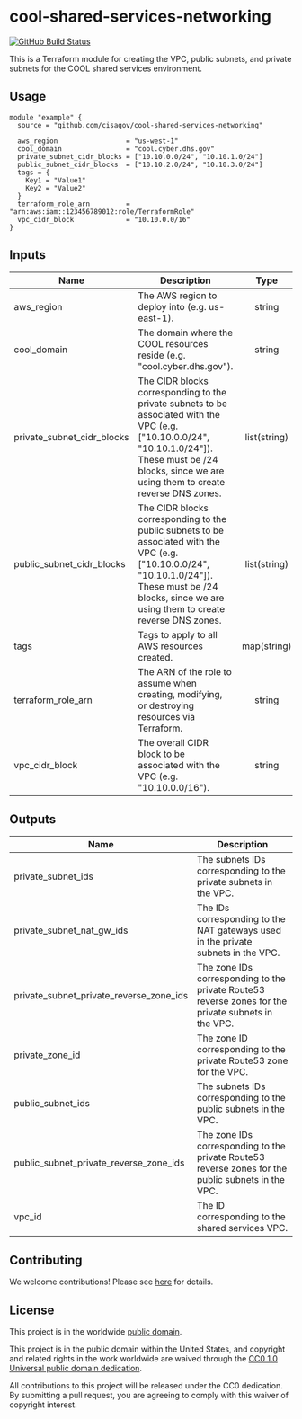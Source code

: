 # cool-shared-services-networking #

[![GitHub Build Status](https://github.com/cisagov/cool-shared-services-networking/workflows/build/badge.svg)](https://github.com/cisagov/cool-shared-services-networking/actions)

This is a Terraform module for creating the VPC, public subnets, and
private subnets for the COOL shared services environment.

## Usage ##

```hcl
module "example" {
  source = "github.com/cisagov/cool-shared-services-networking"

  aws_region                 = "us-west-1"
  cool_domain                = "cool.cyber.dhs.gov"
  private_subnet_cidr_blocks = ["10.10.0.0/24", "10.10.1.0/24"]
  public_subnet_cidr_blocks  = ["10.10.2.0/24", "10.10.3.0/24"]
  tags = {
    Key1 = "Value1"
    Key2 = "Value2"
  }
  terraform_role_arn         = "arn:aws:iam::123456789012:role/TerraformRole"
  vpc_cidr_block             = "10.10.0.0/16"
}
```

## Inputs ##

| Name | Description | Type | Default | Required |
|------|-------------|:----:|:-------:|:--------:|
| aws_region | The AWS region to deploy into (e.g. us-east-1). | string | `us-east-1` | no |
| cool_domain | The domain where the COOL resources reside (e.g. "cool.cyber.dhs.gov"). | string | `cool.cyber.dhs.gov` | no |
| private_subnet_cidr_blocks | The CIDR blocks corresponding to the private subnets to be associated with the VPC (e.g. ["10.10.0.0/24", "10.10.1.0/24"]).  These must be /24 blocks, since we are using them to create reverse DNS zones. | list(string) | | yes |
| public_subnet_cidr_blocks | The CIDR blocks corresponding to the public subnets to be associated with the VPC (e.g. ["10.10.0.0/24", "10.10.1.0/24"]).  These must be /24 blocks, since we are using them to create reverse DNS zones. | list(string) | | yes |
| tags | Tags to apply to all AWS resources created. | map(string) | `{}` | no |
| terraform_role_arn | The ARN of the role to assume when creating, modifying, or destroying resources via Terraform. | string | | yes |
| vpc_cidr_block | The overall CIDR block to be associated with the VPC (e.g. "10.10.0.0/16"). | string | | yes |

## Outputs ##

| Name | Description |
|------|-------------|
| private_subnet_ids | The subnets IDs corresponding to the private subnets in the VPC. |
| private_subnet_nat_gw_ids | The IDs corresponding to the NAT gateways used in the private subnets in the VPC. |
| private_subnet_private_reverse_zone_ids | The zone IDs corresponding to the private Route53 reverse zones for the private subnets in the VPC. |
| private_zone_id | The zone ID corresponding to the private Route53 zone for the VPC. |
| public_subnet_ids | The subnets IDs corresponding to the public subnets in the VPC. |
| public_subnet_private_reverse_zone_ids | The zone IDs corresponding to the private Route53 reverse zones for the public subnets in the VPC. |
| vpc_id | The ID corresponding to the shared services VPC. |

## Contributing ##

We welcome contributions!  Please see [here](CONTRIBUTING.md) for
details.

## License ##

This project is in the worldwide [public domain](LICENSE).

This project is in the public domain within the United States, and
copyright and related rights in the work worldwide are waived through
the [CC0 1.0 Universal public domain
dedication](https://creativecommons.org/publicdomain/zero/1.0/).

All contributions to this project will be released under the CC0
dedication. By submitting a pull request, you are agreeing to comply
with this waiver of copyright interest.
